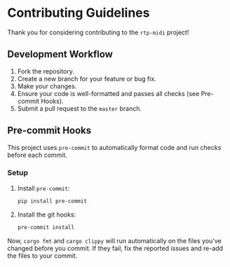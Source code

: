 # Contributing Guidelines

Thank you for considering contributing to the `rtp-midi` project!

## Development Workflow

1.  Fork the repository.
2.  Create a new branch for your feature or bug fix.
3.  Make your changes.
4.  Ensure your code is well-formatted and passes all checks (see Pre-commit Hooks).
5.  Submit a pull request to the `master` branch.

## Pre-commit Hooks

This project uses `pre-commit` to automatically format code and run checks before each commit.

### Setup

1.  Install `pre-commit`:
    ```bash
    pip install pre-commit
    ```
2.  Install the git hooks:
    ```bash
    pre-commit install
    ```

Now, `cargo fmt` and `cargo clippy` will run automatically on the files you've changed before you commit. If they fail, fix the reported issues and re-add the files to your commit. 